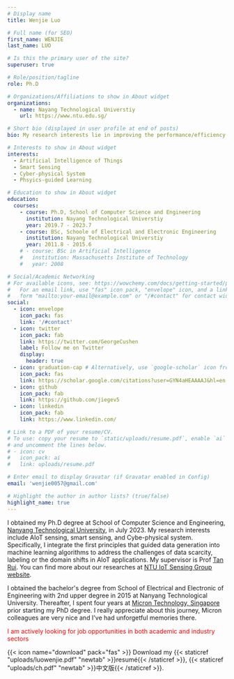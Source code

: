 ```yaml
---
# Display name
title: Wenjie Luo

# Full name (for SEO)
first_name: WENJIE
last_name: LUO

# Is this the primary user of the site?
superuser: true

# Role/position/tagline
role: Ph.D

# Organizations/Affiliations to show in About widget
organizations:
  - name: Nayang Technological Universtiy
    url: https://www.ntu.edu.sg/

# Short bio (displayed in user profile at end of posts)
bio: My research interests lie in improving the performance/efficiency of artificial intelligence (AI) powered Internet of things (IoT) systems.

# Interests to show in About widget
interests:
  - Artificial Intelligence of Things
  - Smart Sensing
  - Cyber-physical System
  - Phsyics-guided Learning

# Education to show in About widget
education:
  courses:
    - course: Ph.D, School of Computer Science and Engineering
      institution: Nayang Technological Universtiy
      year: 2019.7 - 2023.7
    - course: BSc, Schoole of Electrical and Electronic Engineering
      institution: Nayang Technological Universtiy
      year: 2011.8 - 2015.6
    # - course: BSc in Artificial Intelligence
    #   institution: Massachusetts Institute of Technology
    #   year: 2008

# Social/Academic Networking
# For available icons, see: https://wowchemy.com/docs/getting-started/page-builder/#icons
#   For an email link, use "fas" icon pack, "envelope" icon, and a link in the
#   form "mailto:your-email@example.com" or "/#contact" for contact widget.
social:
  - icon: envelope
    icon_pack: fas
    link: '/#contact'
  - icon: twitter
    icon_pack: fab
    link: https://twitter.com/GeorgeCushen
    label: Follow me on Twitter
    display:
      header: true
  - icon: graduation-cap # Alternatively, use `google-scholar` icon from `ai` icon pack
    icon_pack: fas
    link: https://scholar.google.com/citations?user=GYN4aHEAAAAJ&hl=en
  - icon: github
    icon_pack: fab
    link: https://github.com/jiegev5
  - icon: linkedin
    icon_pack: fab
    link: https://www.linkedin.com/

# Link to a PDF of your resume/CV.
# To use: copy your resume to `static/uploads/resume.pdf`, enable `ai` icons in `params.yaml`,
# and uncomment the lines below.
# - icon: cv
#   icon_pack: ai
#   link: uploads/resume.pdf

# Enter email to display Gravatar (if Gravatar enabled in Config)
email: 'wenjie0057@gmail.com'

# Highlight the author in author lists? (true/false)
highlight_name: true
---
```


I obtained my Ph.D degree at School of Computer Science and Engineering, [Nanyang Technological University](https://www.ntu.edu.sg/Pages/home.aspx), in July 2023. My research interests include AIoT sensing, smart sensing, and Cybe-physical system. Specifically, I integrate the first principles that guided data generation into machine learning algorithms to address the challenges of data scarcity, labeling or the domain shifts in AIoT applications. My supervisor is Prof [Tan Rui](https://www.ntu.edu.sg/home/tanrui/). You can find more about our researches at [NTU IoT Sensing Group website](https://ntuiot.xyz/).

I obtained the bachelor's degree from School of Electrical and Electronic of Engineering with 2nd upper degree in 2015 at Nanyang Technological University. Thereafter, I spent four years at [Micron Technology, Singapore](https://www.micron.com/) prior starting my PhD degree. I really appreciate about this journey, Micron colleagues are very nice and I've had unforgetful memories there.

<font color='red'>I am actively looking for job opportunities in both academic and industry sectors</font>

<!-- % From 2015 to 2018, I worked as a product engineer at MSB, where the scope is developing Functional Development Verification (FDV) test for [Micron 3D NAND products](https://www.micron.com/products/nand-flash). I joined Yield Enhancement team at Fab10N in August of 2018, where I worked as a Electrical Failure Analysis (EFA). The new job scope is to perform wafer-level electrical failure analysis for NAND products. -->

{{< icon name="download" pack="fas" >}} Download my {{< staticref "uploads/luowenjie.pdf" "newtab" >}}resumé{{< /staticref >}}, {{< staticref "uploads/ch.pdf" "newtab" >}}中文版{{< /staticref >}}.
